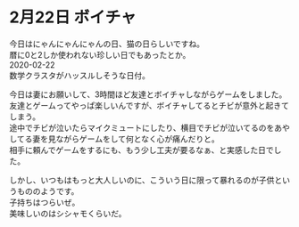 # 2月22日 ボイチャ

今日はにゃんにゃんにゃんの日、猫の日らしいですね。  
暦に0と2しか使われない珍しい日でもあったとか。  
2020-02-22  
数学クラスタがハッスルしそうな日付。

今日は妻にお願いして、3時間ほど友達とボイチャしながらゲームをしました。  
友達とゲームってやっぱ楽しいんですが、ボイチャしてるとチビが意外と起きてしまう。  
途中でチビが泣いたらマイクミュートにしたり、横目でチビが泣いてるのをあやしてる妻を見ながらゲームをして何となく心が痛んだりと。  
相手に頼んでゲームをするにも、もう少し工夫が要るなぁ、と実感した日でした。

しかし、いつもはもっと大人しいのに、こういう日に限って暴れるのが子供というもののようです。  
子持ちはつらいぜ。  
美味しいのはシシャモくらいだ。